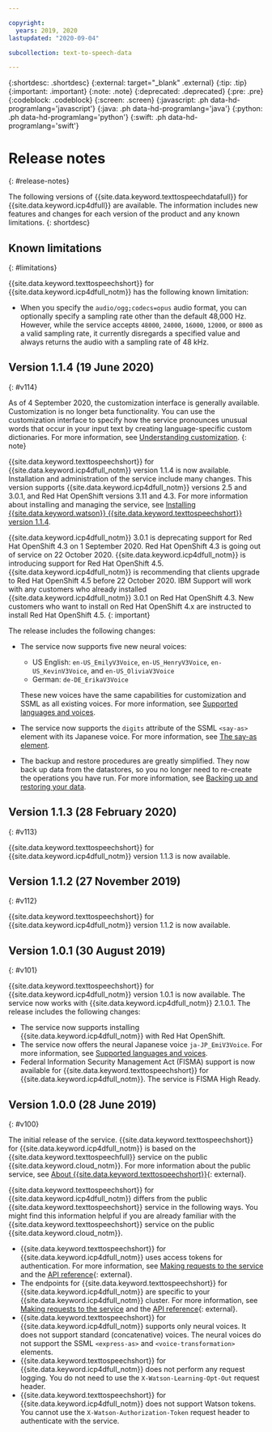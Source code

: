 ```yaml
---

copyright:
  years: 2019, 2020
lastupdated: "2020-09-04"

subcollection: text-to-speech-data

---
```


{:shortdesc: .shortdesc}
{:external: target="_blank" .external}
{:tip: .tip}
{:important: .important}
{:note: .note}
{:deprecated: .deprecated}
{:pre: .pre}
{:codeblock: .codeblock}
{:screen: .screen}
{:javascript: .ph data-hd-programlang='javascript'}
{:java: .ph data-hd-programlang='java'}
{:python: .ph data-hd-programlang='python'}
{:swift: .ph data-hd-programlang='swift'}

# Release notes
{: #release-notes}

The following versions of {{site.data.keyword.texttospeechdatafull}} for {{site.data.keyword.icp4dfull}} are available. The information includes new features and changes for each version of the product and any known limitations.
{: shortdesc}

## Known limitations
{: #limitations}

{{site.data.keyword.texttospeechshort}} for {{site.data.keyword.icp4dfull_notm}} has the following known limitation:

-   When you specify the `audio/ogg;codecs=opus` audio format, you can optionally specify a sampling rate other than the default 48,000 Hz. However, while the service accepts `48000`, `24000`, `16000`, `12000`, or `8000` as a valid sampling rate, it currently disregards a specified value and always returns the audio with a sampling rate of 48 kHz.

## Version 1.1.4 (19 June 2020)
{: #v114}

As of 4 September 2020, the customization interface is generally available. Customization is no longer beta functionality. You can use the customization interface to specify how the service pronounces unusual words that occur in your input text by creating language-specific custom dictionaries. For more information, see [Understanding customization](/docs/text-to-speech-data?topic=text-to-speech-data-customIntro).
{: note}

{{site.data.keyword.texttospeechshort}} for {{site.data.keyword.icp4dfull_notm}} version 1.1.4 is now available. Installation and administration of the service include many changes. This version supports {{site.data.keyword.icp4dfull_notm}} versions 2.5 and 3.0.1, and Red Hat OpenShift versions 3.11 and 4.3. For more information about installing and managing the service, see [Installing {{site.data.keyword.watson}} {{site.data.keyword.texttospeechshort}} version 1.1.4](/docs/text-to-speech-data?topic=text-to-speech-data-speech-install).

{{site.data.keyword.icp4dfull_notm}} 3.0.1 is deprecating support for Red Hat OpenShift 4.3 on 1 September 2020. Red Hat OpenShift 4.3 is going out of service on 22 October 2020. {{site.data.keyword.icp4dfull_notm}} is introducing support for Red Hat OpenShift 4.5. {{site.data.keyword.icp4dfull_notm}} is recommending that clients upgrade to Red Hat OpenShift 4.5 before 22 October 2020. IBM Support will work with any customers who already installed {{site.data.keyword.icp4dfull_notm}} 3.0.1 on Red Hat OpenShift 4.3. New customers who want to install on Red Hat OpenShift 4.x are instructed to install Red Hat OpenShift 4.5.
{: important}

The release includes the following changes:

-   The service now supports five new neural voices:

    -   US English: `en-US_EmilyV3Voice`, `en-US_HenryV3Voice`, `en-US_KevinV3Voice`, and `en-US_OliviaV3Voice`
    -   German: `de-DE_ErikaV3Voice`

    These new voices have the same capabilities for customization and SSML as all existing voices. For more information, see [Supported languages and voices](/docs/text-to-speech-data?topic=text-to-speech-data-voices#languageVoices).
-   The service now supports the `digits` attribute of the SSML `<say-as>` element with its Japanese voice. For more information, see [The say-as element](/docs/text-to-speech-data?topic=text-to-speech-data-elements#say-as_element).
-   The backup and restore procedures are greatly simplified. They now back up data from the datastores, so you no longer need to re-create the operations you have run. For more information, see [Backing up and restoring your data](/docs/text-to-speech-data?topic=text-to-speech-data-speech-backup).

## Version 1.1.3 (28 February 2020)
{: #v113}

{{site.data.keyword.texttospeechshort}} for {{site.data.keyword.icp4dfull_notm}} version 1.1.3 is now available.

## Version 1.1.2 (27 November 2019)
{: #v112}

{{site.data.keyword.texttospeechshort}} for {{site.data.keyword.icp4dfull_notm}} version 1.1.2 is now available.

## Version 1.0.1 (30 August 2019)
{: #v101}

{{site.data.keyword.texttospeechshort}} for {{site.data.keyword.icp4dfull_notm}} version 1.0.1 is now available. The service now works with {{site.data.keyword.icp4dfull_notm}} 2.1.0.1. The release includes the following changes:

-   The service now supports installing {{site.data.keyword.icp4dfull_notm}} with Red Hat OpenShift.
-   The service now offers the neural Japanese voice `ja-JP_EmiV3Voice`. For more information, see [Supported languages and voices](/docs/text-to-speech-data?topic=text-to-speech-data-voices#languageVoices).
-   Federal Information Security Management Act (FISMA) support is now available for {{site.data.keyword.texttospeechshort}} for {{site.data.keyword.icp4dfull_notm}}. The service is FISMA High Ready.

## Version 1.0.0 (28 June 2019)
{: #v100}

The initial release of the service. {{site.data.keyword.texttospeechshort}} for {{site.data.keyword.icp4dfull_notm}} is based on the {{site.data.keyword.texttospeechfull}} service on the public {{site.data.keyword.cloud_notm}}. For more information about the public service, see [About {{site.data.keyword.texttospeechshort}}](https://{DomainName}/docs/text-to-speech?topic=text-to-speech-about#about){: external}.

{{site.data.keyword.texttospeechshort}} for {{site.data.keyword.icp4dfull_notm}} differs from the public {{site.data.keyword.texttospeechshort}} service in the following ways. You might find this information helpful if you are already familiar with the {{site.data.keyword.texttospeechshort}} service on the public {{site.data.keyword.cloud_notm}}.

-   {{site.data.keyword.texttospeechshort}} for {{site.data.keyword.icp4dfull_notm}} uses access tokens for authentication. For more information, see [Making requests to the service](/docs/text-to-speech-data?topic=text-to-speech-data-making-requests) and the [API reference](https://{DomainName}/apidocs/text-to-speech-data){: external}.
-   The endpoints for {{site.data.keyword.texttospeechshort}} for {{site.data.keyword.icp4dfull_notm}} are specific to your {{site.data.keyword.icp4dfull_notm}} cluster. For more information, see [Making requests to the service](/docs/text-to-speech-data?topic=text-to-speech-data-making-requests) and the [API reference](https://{DomainName}/apidocs/text-to-speech-data){: external}.
-   {{site.data.keyword.texttospeechshort}} for {{site.data.keyword.icp4dfull_notm}} supports only neural voices. It does not support standard (concatenative) voices. The neural voices do not support the SSML `<express-as>` and `<voice-transformation>` elements.
-   {{site.data.keyword.texttospeechshort}} for {{site.data.keyword.icp4dfull_notm}} does not perform any request logging. You do not need to use the `X-Watson-Learning-Opt-Out` request header.
-   {{site.data.keyword.texttospeechshort}} for {{site.data.keyword.icp4dfull_notm}} does not support Watson tokens. You cannot use the `X-Watson-Authorization-Token` request header to authenticate with the service.
